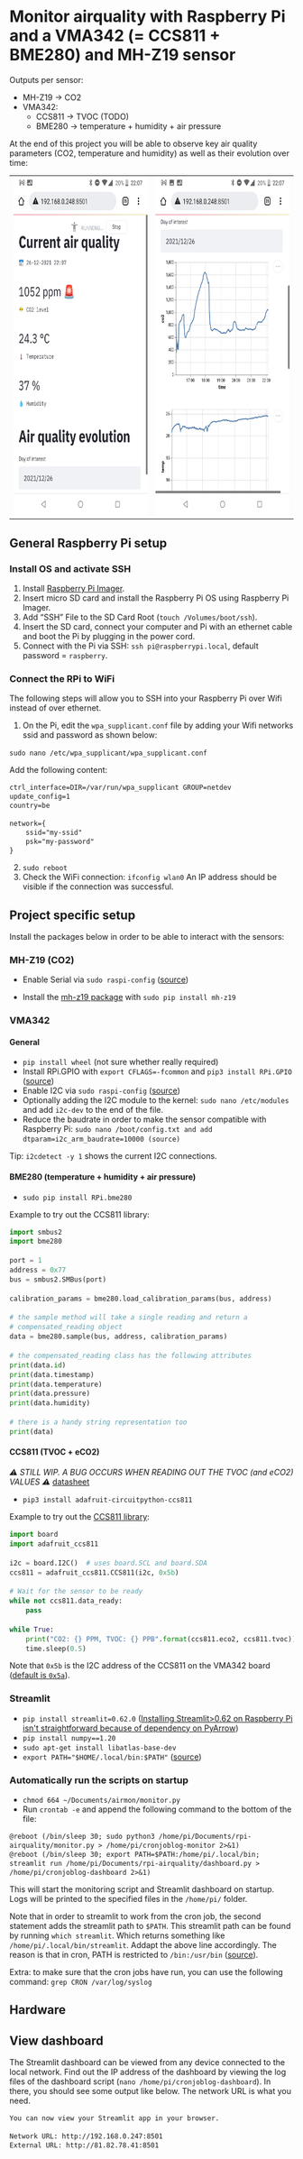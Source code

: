 # Monitor airquality with Raspberry Pi and a VMA342 (= CCS811 + BME280) and MH-Z19 sensor

Outputs per sensor:
- MH-Z19 -> CO2
- VMA342:
    - CCS811 -> TVOC (TODO)
    - BME280 -> temperature + humidity + air pressure

At the end of this project you will be able to observe key air quality parameters (CO2, temperature and humidity) as well as their evolution over time:
<table>
    <tr>
        <td><img src="images/dashboard_example_1.png" height="600" /></td>
        <td><img src="images/dashboard_example_2.png" height="600" /></td>
    </tr>
</table>

## General Raspberry Pi setup

### Install OS and activate SSH
1. Install [Raspberry Pi Imager](https://www.raspberrypi.com/software/).
2. Insert micro SD card and install the Raspberry Pi OS using Raspberry Pi Imager.
3. Add “SSH” File to the SD Card Root (`touch /Volumes/boot/ssh`).
4. Insert the SD card, connect your computer and Pi with an ethernet cable and boot the Pi by plugging in the power cord.
5. Connect with the Pi via SSH: `ssh pi@raspberrypi.local`, default password = `raspberry`.

### Connect the RPi to WiFi

The following steps will allow you to SSH into your Raspberry Pi over Wifi instead of over ethernet.

1. On the Pi, edit the `wpa_supplicant.conf` file by adding your Wifi networks ssid and password as shown below:

`sudo nano /etc/wpa_supplicant/wpa_supplicant.conf`

Add the following content:

```
ctrl_interface=DIR=/var/run/wpa_supplicant GROUP=netdev
update_config=1
country=be                                           

network={
    ssid="my-ssid"
    psk="my-password"
}
```

2. `sudo reboot`
3. Check the WiFi connection: `ifconfig wlan0` An IP address should be visible if the connection was successful.


## Project specific setup
Install the packages below in order to be able to interact with the sensors:

### MH-Z19 (CO2)

- Enable Serial via `sudo raspi-config` ([source](https://github.com/UedaTakeyuki/mh-z19/wiki/How-to-Enable-Serial-Port-hardware-on-the-Raspberry-Pi))

- Install the [mh-z19 package](https://pypi.org/project/mh-z19/) with `sudo pip install mh-z19`



### VMA342
#### General
- `pip install wheel` (not sure whether really required)
- Install RPi.GPIO with `export CFLAGS=-fcommon` and `pip3 install RPi.GPIO` ([source](https://raspberrypi.stackexchange.com/questions/119632/ubuntu-20-10-and-gpio))
- Enable I2C via `sudo raspi-config` ([source](https://raspberrypi.stackexchange.com/questions/66145/raspberry-pi-3-not-detecting-i2c-device))
- Optionally adding the I2C module to the kernel: `sudo nano /etc/modules` and add `i2c-dev` to the end of the file.
- Reduce the baudrate in order to make the sensor compatible with Raspberry Pi: `sudo nano /boot/config.txt and add dtparam=i2c_arm_baudrate=10000 (source)`

Tip: `i2cdetect -y 1` shows the current I2C connections.

#### BME280 (temperature + humidity + air pressure)

- `sudo pip install RPi.bme280`

Example to try out the CCS811 library:
```python
import smbus2
import bme280

port = 1
address = 0x77
bus = smbus2.SMBus(port)

calibration_params = bme280.load_calibration_params(bus, address)

# the sample method will take a single reading and return a
# compensated_reading object
data = bme280.sample(bus, address, calibration_params)

# the compensated_reading class has the following attributes
print(data.id)
print(data.timestamp)
print(data.temperature)
print(data.pressure)
print(data.humidity)

# there is a handy string representation too
print(data)
```

#### CCS811 (TVOC + eCO2)
*⚠️ STILL WIP. A BUG OCCURS WHEN READING OUT THE TVOC (and eCO2) VALUES ⚠️*
[datasheet](https://cdn.sparkfun.com/assets/learn_tutorials/1/4/3/CCS811_Datasheet-DS000459.pdf)

- `pip3 install adafruit-circuitpython-ccs811`

Example to try out the [CCS811 library](https://pypi.org/project/adafruit-circuitpython-ccs811/):
```python
import board
import adafruit_ccs811

i2c = board.I2C()  # uses board.SCL and board.SDA
ccs811 = adafruit_ccs811.CCS811(i2c, 0x5b)

# Wait for the sensor to be ready
while not ccs811.data_ready:
    pass

while True:
    print("CO2: {} PPM, TVOC: {} PPB".format(ccs811.eco2, ccs811.tvoc))
    time.sleep(0.5)
```
Note that `0x5b` is the I2C address of the CCS811 on the VMA342 board ([default is `0x5a`](https://github.com/adafruit/Adafruit_CircuitPython_CCS811/blob/main/adafruit_ccs811.py)).

### Streamlit
- `pip install streamlit=0.62.0` ([Installing Streamlit>0.62 on Raspberry Pi isn't straightforward because of dependency on PyArrow](https://discuss.streamlit.io/t/raspberry-pi-streamlit/2900/6))
- `pip install numpy==1.20`
- `sudo apt-get install libatlas-base-dev`
- `export PATH="$HOME/.local/bin:$PATH"` ([source](https://discuss.streamlit.io/t/command-not-found/741/7))

### Automatically run the scripts on startup
- `chmod 664 ~/Documents/airmon/monitor.py`
-  Run `crontab -e` and append the following command to the bottom of the file:
```
@reboot (/bin/sleep 30; sudo python3 /home/pi/Documents/rpi-airquality/monitor.py > /home/pi/cronjoblog-monitor 2>&1)
@reboot (/bin/sleep 30; export PATH=$PATH:/home/pi/.local/bin; streamlit run /home/pi/Documents/rpi-airquality/dashboard.py > /home/pi/cronjoblog-dashboard 2>&1)
```
This will start the monitoring script and Streamlit dashboard on startup. Logs will be printed to the specified files in the `/home/pi/` folder.

Note that in order to streamlit to work from the cron job, the second statement adds the streamlit path to `$PATH`. This streamlit path can be found by running `which streamlit`. Which returns something like `/home/pi/.local/bin/streamlit`. Addapt the above line accordingly. The reason is that in cron, PATH is restricted to `/bin:/usr/bin` ([source](https://serverfault.com/questions/449651/why-is-my-crontab-not-working-and-how-can-i-troubleshoot-it)).

Extra: to make sure that the cron jobs have run, you can use the following command: `grep CRON /var/log/syslog`

## Hardware


## View dashboard
The Streamlit dashboard can be viewed from any device connected to the local network. Find out the IP address of the dashboard by viewing the log files of the dashboard script (`nano /home/pi/cronjoblog-dashboard`). In there, you should see some output like below. The network URL is what you need.
```
You can now view your Streamlit app in your browser.

Network URL: http://192.168.0.247:8501
External URL: http://81.82.78.41:8501
```